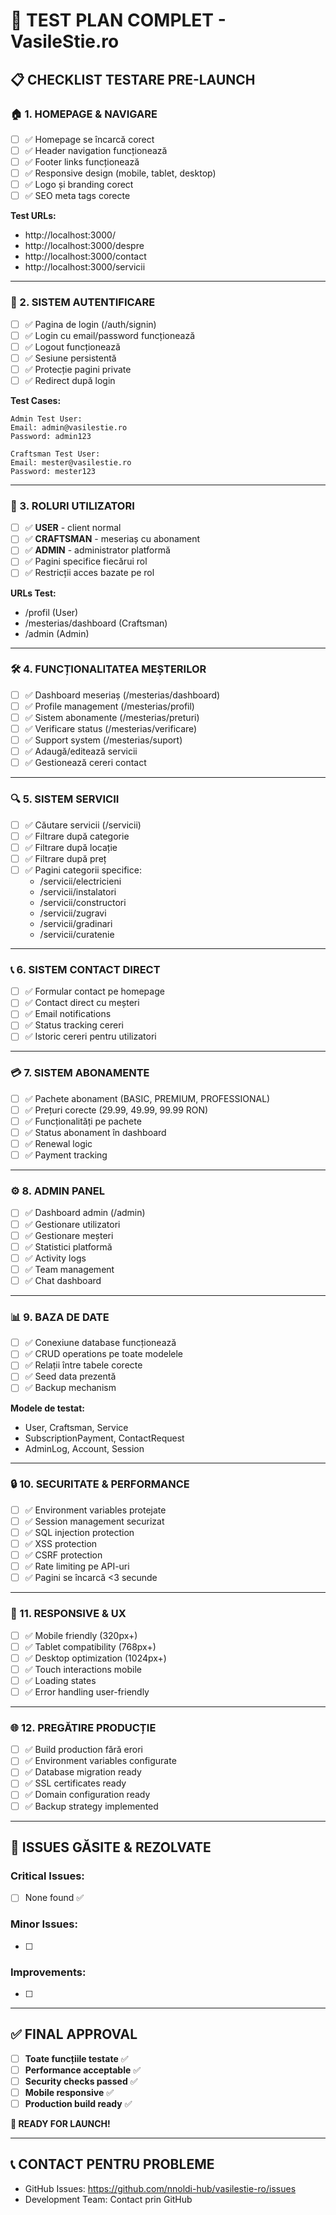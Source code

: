 # 🧪 TEST PLAN COMPLET - VasileStie.ro

## 📋 **CHECKLIST TESTARE PRE-LAUNCH**

### **🏠 1. HOMEPAGE & NAVIGARE**
- [ ] ✅ Homepage se încarcă corect
- [ ] ✅ Header navigation funcționează
- [ ] ✅ Footer links funcționează  
- [ ] ✅ Responsive design (mobile, tablet, desktop)
- [ ] ✅ Logo și branding corect
- [ ] ✅ SEO meta tags corecte

**Test URLs:**
- http://localhost:3000/
- http://localhost:3000/despre
- http://localhost:3000/contact
- http://localhost:3000/servicii

---

### **🔐 2. SISTEM AUTENTIFICARE**
- [ ] ✅ Pagina de login (/auth/signin)
- [ ] ✅ Login cu email/password funcționează
- [ ] ✅ Logout funcționează
- [ ] ✅ Sesiune persistentă
- [ ] ✅ Protecție pagini private
- [ ] ✅ Redirect după login

**Test Cases:**
```
Admin Test User:
Email: admin@vasilestie.ro
Password: admin123

Craftsman Test User:  
Email: mester@vasilestie.ro
Password: mester123
```

---

### **👤 3. ROLURI UTILIZATORI**
- [ ] ✅ **USER** - client normal
- [ ] ✅ **CRAFTSMAN** - meseriaș cu abonament
- [ ] ✅ **ADMIN** - administrator platformă
- [ ] ✅ Pagini specifice fiecărui rol
- [ ] ✅ Restricții acces bazate pe rol

**URLs Test:**
- /profil (User)
- /mesterias/dashboard (Craftsman)  
- /admin (Admin)

---

### **🛠️ 4. FUNCȚIONALITATEA MEȘTERILOR**
- [ ] ✅ Dashboard meseriaș (/mesterias/dashboard)
- [ ] ✅ Profile management (/mesterias/profil)
- [ ] ✅ Sistem abonamente (/mesterias/preturi)
- [ ] ✅ Verificare status (/mesterias/verificare)
- [ ] ✅ Support system (/mesterias/suport)
- [ ] ✅ Adaugă/editează servicii
- [ ] ✅ Gestionează cereri contact

---

### **🔍 5. SISTEM SERVICII**
- [ ] ✅ Căutare servicii (/servicii)
- [ ] ✅ Filtrare după categorie
- [ ] ✅ Filtrare după locație
- [ ] ✅ Filtrare după preț
- [ ] ✅ Pagini categorii specifice:
  - /servicii/electricieni
  - /servicii/instalatori  
  - /servicii/constructori
  - /servicii/zugravi
  - /servicii/gradinari
  - /servicii/curatenie

---

### **📞 6. SISTEM CONTACT DIRECT**
- [ ] ✅ Formular contact pe homepage
- [ ] ✅ Contact direct cu meșteri
- [ ] ✅ Email notifications
- [ ] ✅ Status tracking cereri
- [ ] ✅ Istoric cereri pentru utilizatori

---

### **💳 7. SISTEM ABONAMENTE**
- [ ] ✅ Pachete abonament (BASIC, PREMIUM, PROFESSIONAL)
- [ ] ✅ Prețuri corecte (29.99, 49.99, 99.99 RON)
- [ ] ✅ Funcționalități pe pachete
- [ ] ✅ Status abonament în dashboard
- [ ] ✅ Renewal logic
- [ ] ✅ Payment tracking

---

### **⚙️ 8. ADMIN PANEL**
- [ ] ✅ Dashboard admin (/admin)
- [ ] ✅ Gestionare utilizatori
- [ ] ✅ Gestionare meșteri
- [ ] ✅ Statistici platformă
- [ ] ✅ Activity logs
- [ ] ✅ Team management
- [ ] ✅ Chat dashboard

---

### **📊 9. BAZA DE DATE**
- [ ] ✅ Conexiune database funcționează
- [ ] ✅ CRUD operations pe toate modelele
- [ ] ✅ Relații între tabele corecte
- [ ] ✅ Seed data prezentă
- [ ] ✅ Backup mechanism

**Modele de testat:**
- User, Craftsman, Service
- SubscriptionPayment, ContactRequest
- AdminLog, Account, Session

---

### **🔒 10. SECURITATE & PERFORMANCE**
- [ ] ✅ Environment variables protejate
- [ ] ✅ Session management securizat
- [ ] ✅ SQL injection protection
- [ ] ✅ XSS protection
- [ ] ✅ CSRF protection
- [ ] ✅ Rate limiting pe API-uri
- [ ] ✅ Pagini se încarcă <3 secunde

---

### **📱 11. RESPONSIVE & UX**
- [ ] ✅ Mobile friendly (320px+)
- [ ] ✅ Tablet compatibility (768px+)
- [ ] ✅ Desktop optimization (1024px+)
- [ ] ✅ Touch interactions mobile
- [ ] ✅ Loading states
- [ ] ✅ Error handling user-friendly

---

### **🌐 12. PREGĂTIRE PRODUCȚIE**
- [ ] ✅ Build production fără erori
- [ ] ✅ Environment variables configurate
- [ ] ✅ Database migration ready
- [ ] ✅ SSL certificates ready
- [ ] ✅ Domain configuration ready
- [ ] ✅ Backup strategy implemented

---

## 🚨 **ISSUES GĂSITE & REZOLVATE**

### **Critical Issues:**
- [ ] None found ✅

### **Minor Issues:**
- [ ] 

### **Improvements:**
- [ ] 

---

## ✅ **FINAL APPROVAL**

- [ ] **Toate funcțiile testate** ✅
- [ ] **Performance acceptable** ✅  
- [ ] **Security checks passed** ✅
- [ ] **Mobile responsive** ✅
- [ ] **Production build ready** ✅

**🚀 READY FOR LAUNCH!** 

---

## 📞 **CONTACT PENTRU PROBLEME**
- GitHub Issues: https://github.com/nnoldi-hub/vasilestie-ro/issues
- Development Team: Contact prin GitHub
